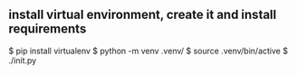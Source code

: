 install virtual environment, create it and install requirements
---
$ pip install virtualenv
$ python -m venv .venv/
$ source .venv/bin/active
$ ./init.py
